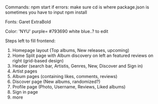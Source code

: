 Commands:
npm start
if errors: make sure cd is where package.json is 
sometimes you have to input npm install

Fonts:
Garet ExtraBold

Color:
'NYU' purple= #793690
white
blue..? to edit


Steps left to fill frontend:
1. Homepage layout (Top albums, New releases, upcoming)
2. Home Split page with Album discovery on left an featured reviews on right (grid-based design)
3. Header (search bar, Artistis, Genres, New, Discover and Sign in)
4. Artist pages
5. Album pages (containing likes, comments, reviews)
6. Discover page (New albums, randomized?)
7. Profile page (Photo, Username, Reviews, Liked albums)
8. Sign in page
9. more 